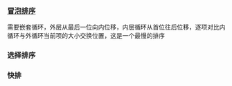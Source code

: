 ### [冒泡排序](https://github.com/hellochenk/chenk-data/blob/master/sort/bubblesort.js)
  需要嵌套循环，外层从最后一位向内位移，内层循环从首位往后位移，逐项对比内循环与外循环当前项的大小交换位置，这是一个最慢的排序


### 选择排序

### 快排
